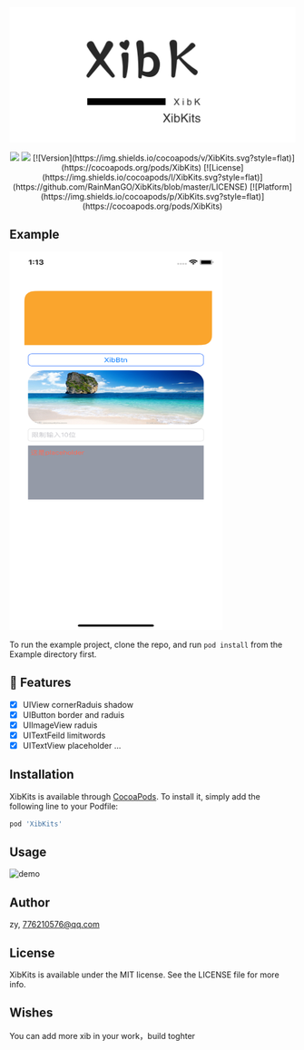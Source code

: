 
<p align="center">
<img src="https://github.com/RainManGO/XibKits/blob/master/logo.png" alt="XibKits" title="XibKits" width="557"/>
</p>

<p align="center">
<a href="https://github.com/RainManGO/XibKits"><img src="https://img.shields.io/badge/language-swift4.2-orange"></a>
<a href="https://github.com/RainManGO/XibKits"><img src="https://img.shields.io/badge/XibKits-0.1.0-green"></a>
[![Version](https://img.shields.io/cocoapods/v/XibKits.svg?style=flat)](https://cocoapods.org/pods/XibKits)
[![License](https://img.shields.io/cocoapods/l/XibKits.svg?style=flat)](https://github.com/RainManGO/XibKits/blob/master/LICENSE)
[![Platform](https://img.shields.io/cocoapods/p/XibKits.svg?style=flat)](https://cocoapods.org/pods/XibKits)
</p>

## Example
<p>
<img src="https://github.com/RainManGO/XibKits/blob/master/demo.png" alt="demo" width="375" height= "667"/>
</p>

To run the example project, clone the repo, and run `pod install` from the Example directory first.

## 🌟 Features

- [x] UIView cornerRaduis shadow
- [x] UIButton border and raduis
- [x] UIImageView raduis
- [x] UITextFeild limitwords
- [x] UITextView placeholder
...

## Installation

XibKits is available through [CocoaPods](https://cocoapods.org). To install
it, simply add the following line to your Podfile:

```ruby
pod 'XibKits'
```
## Usage
<img src="https://github.com/RainManGO/XibKits/blob/master/xibviewDemo.gif" alt="demo"/>

## Author

zy, 776210576@qq.com

## License

XibKits is available under the MIT license. See the LICENSE file for more info.

## Wishes

You can add more xib in your work，build toghter
